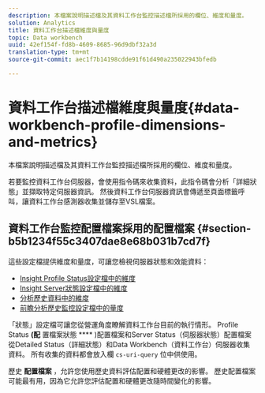```yaml
---
description: 本檔案說明描述檔及其資料工作台監控描述檔所採用的欄位、維度和量度。
solution: Analytics
title: 資料工作台描述檔維度與量度
topic: Data workbench
uuid: 42ef154f-fd8b-4609-8685-96d9dbf32a3d
translation-type: tm+mt
source-git-commit: aec1f7b14198cdde91f61d490a235022943bfedb

---
```



# 資料工作台描述檔維度與量度{#data-workbench-profile-dimensions-and-metrics}

本檔案說明描述檔及其資料工作台監控描述檔所採用的欄位、維度和量度。

若要監控資料工作台伺服器，會使用指令碼來收集資料，此指令碼會分析「詳細狀態」並擷取特定伺服器資訊。 然後資料工作台伺服器資訊會傳遞至頁面標籤呼叫，讓資料工作台感測器收集並儲存至VSL檔案。

## 資料工作台監控配置檔案採用的配置檔案 {#section-b5b1234f55c3407dae8e68b031b7cd7f}

這些設定檔提供維度和量度，可讓您檢視伺服器狀態和效能資料：

* [Insight Profile Status設定檔中的維度](../../../home/monitoring-installation/monitoring-appendix/monitoring-profile-status.md#concept-d4cd7da41c8a42bab4aea25418264e64)
* [Insight Server狀態設定檔中的維度](../../../home/monitoring-installation/monitoring-appendix/monitoring-servers-profile.md#concept-8cbeb91e99bc42e2b52b22d551423f8a)
* [分析歷史資料中的維度](../../../home/monitoring-installation/monitoring-appendix/monitoring-historical.md#concept-a42837c9c9274f83ad5bc5a6720f02b0)
* [前瞻分析歷史監控設定檔中的量度](../../../home/monitoring-installation/monitoring-appendix/monitoring-hist-metrics.md#concept-8fece88b1f014637bbc7c8372ee93203)

「狀態」設定檔可讓您從營運角度瞭解資料工作台目前的執行情形。 Profile Status **(配** 置檔案狀態 **** )配置檔案和Server Status（伺服器狀態）配置檔案從Detailed Status（詳細狀態）和Data Workbench（資料工作台）伺服器收集資料。 所有收集的資料都會放入欄 `cs-uri-query` 位中供使用。

歷史 **配置檔案** ，允許您使用歷史資料評估配置和硬體更改的影響。 歷史配置檔案可能最有用，因為它允許您評估配置和硬體更改隨時間變化的影響。
